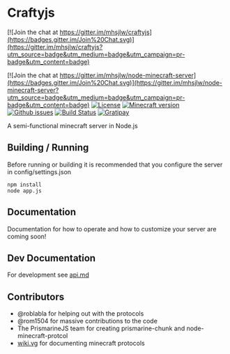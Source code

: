 Craftyjs
================

[![Join the chat at https://gitter.im/mhsjlw/craftyjs](https://badges.gitter.im/Join%20Chat.svg)](https://gitter.im/mhsjlw/craftyjs?utm_source=badge&utm_medium=badge&utm_campaign=pr-badge&utm_content=badge)

[![Join the chat at https://gitter.im/mhsjlw/node-minecraft-server](https://badges.gitter.im/Join%20Chat.svg)](https://gitter.im/mhsjlw/node-minecraft-server?utm_source=badge&utm_medium=badge&utm_campaign=pr-badge&utm_content=badge)
[![License](https://img.shields.io/badge/license-MIT-blue.svg)](https://github.com/mhsjlw/node-minecraft-server/blob/master/LICENSE)
[![Minecraft version](https://img.shields.io/badge/minecraft%20version-1.8-brightgreen.svg)](http://wiki.vg/Protocol)
[![Github issues](https://img.shields.io/github/issues/mhsjlw/node-minecraft-server.svg)](https://img.shields.io/github/issues/mhsjlw/node-minecraft-server.svg)
[![Build Status](https://img.shields.io/circleci/project/mhsjlw/node-minecraft-server/master.svg)](https://circleci.com/gh/mhsjlw/node-minecraft-server) [![Gratipay](https://img.shields.io/gratipay/mhsjlw.svg)](https://gratipay.com/~mhsjlw/)

A semi-functional minecraft server in Node.js

## Building / Running
Before running or building it is recommended that you configure the server in config/settings.json

    npm install
    node app.js

## Documentation
Documentation for how to operate and how to customize your server are coming soon!

## Dev Documentation
For development see [api.md](docs/api.md)

## Contributors

 - @roblabla for helping out with the protocols
 - @rom1504 for massive contributions to the code
 - The PrismarineJS team for creating prismarine-chunk and node-minecraft-protcol
 - [wiki.vg](http://wiki.vg/Protocols) for documenting minecraft protocols
